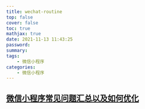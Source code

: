```yaml
---
title: wechat-routine
top: false
cover: false
toc: true
mathjax: true
date: 2021-11-13 11:43:25
password:
summary:
tags:
    - 微信小程序
categories:
    - 微信小程序
---
```


## [微信小程序常见问题汇总以及如何优化](https://pic3.zhimg.com/v2-7ad3ab1bceca3ba814bdb45dff95c8be_r.jpg)
